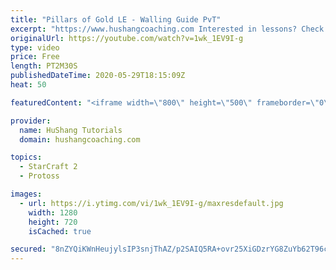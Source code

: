 ```yaml
---
title: "Pillars of Gold LE - Walling Guide PvT"
excerpt: "https://www.hushangcoaching.com Interested in lessons? Check out the website for more information ------------------------------------------------------------------------------------------------------- Want to support HuShang Tutorials directly? Patreon is a website where you can contribute a monthly"
originalUrl: https://youtube.com/watch?v=1wk_1EV9I-g
type: video
price: Free
length: PT2M30S
publishedDateTime: 2020-05-29T18:15:09Z
heat: 50

featuredContent: "<iframe width=\"800\" height=\"500\" frameborder=\"0\" src=\"https://www.youtube.com/embed/1wk_1EV9I-g\" allow=\"accelerometer; autoplay; encrypted-media; gyroscope; picture-in-picture\" allowfullscreen></iframe>"

provider:
  name: HuShang Tutorials
  domain: hushangcoaching.com

topics:
  - StarCraft 2
  - Protoss

images:
  - url: https://i.ytimg.com/vi/1wk_1EV9I-g/maxresdefault.jpg
    width: 1280
    height: 720
    isCached: true

secured: "8nZYQiKWnHeujylsIP3snjThAZ/p2SAIQ5RA+ovr25XiGDzrYG8ZuYb62T96cCWt/vECofsyoEaveiqzs9ldPazfyVUAdWx5CAJ3ecjObWLERXpSsUlRPPcyPKHQb4jcHue3wM4ArPz4zD4HO4bPSIf+k4aGKXTe/jFeI6h1YdEq5jYB2VksqNfCAqIVETyforXj474UTwViBpOcyZwrjykpI1mmNguwUUZsXTye7PEkQYGnTKB/BE2J1Z30AGxhApDYjczOcrlO8z1AnEB4QHbxjyQ3WO1ZRmOfvltTPS2/8ANLnNnZ1ImW9sGBc6C8wN1MeLFx8/nZdDacJQU1EEGrAR/ybKqxDBW6GffWFg9F0DCam4D+rWOGpVr7dtgtUS+CI13+VhX/DGHvYLX2f06kH1YN7++RAqhNveCcJkE=;RKBEVlrSiAqoC8cRJ0SOpg=="
---
```


